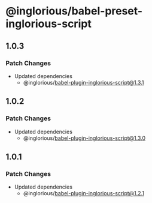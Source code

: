 # @inglorious/babel-preset-inglorious-script

## 1.0.3

### Patch Changes

- Updated dependencies
  - @inglorious/babel-plugin-inglorious-script@1.3.1

## 1.0.2

### Patch Changes

- Updated dependencies
  - @inglorious/babel-plugin-inglorious-script@1.3.0

## 1.0.1

### Patch Changes

- Updated dependencies
  - @inglorious/babel-plugin-inglorious-script@1.2.1
